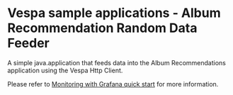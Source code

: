 <!-- Copyright Verizon Media. Licensed under the terms of the Apache 2.0 license. See LICENSE in the project root. -->
# Vespa sample applications - Album Recommendation Random Data Feeder

A simple java.application that feeds data into the Album Recommendations application using the Vespa Http Client. 


Please refer to
[Monitoring with Grafana quick start](https://docs.vespa.ai/documentation/monitoring-with-grafana-quick-start.html)
for more information.
